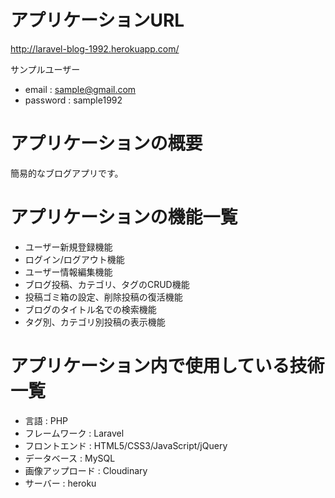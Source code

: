 # アプリケーションURL

http://laravel-blog-1992.herokuapp.com/

サンプルユーザー
* email : sample@gmail.com
* password : sample1992

# アプリケーションの概要

簡易的なブログアプリです。

# アプリケーションの機能一覧

* ユーザー新規登録機能
* ログイン/ログアウト機能
* ユーザー情報編集機能
* ブログ投稿、カテゴリ、タグのCRUD機能
* 投稿ゴミ箱の設定、削除投稿の復活機能
* ブログのタイトル名での検索機能
* タグ別、カテゴリ別投稿の表示機能

# アプリケーション内で使用している技術一覧

* 言語 : PHP
* フレームワーク : Laravel
* フロントエンド : HTML5/CSS3/JavaScript/jQuery
* データベース : MySQL
* 画像アップロード : Cloudinary
* サーバー : heroku
